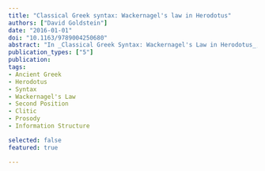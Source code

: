 ```yaml
---
title: "Classical Greek syntax: Wackernagel's law in Herodotus"
authors: ["David Goldstein"]
date: "2016-01-01"
doi: "10.1163/9789004250680"
abstract: "In _Classical Greek Syntax: Wackernagel's Law in Herodotus_, David Goldstein offers the first theoretically-informed study of second-position clitics in Ancient Greek and challenges the long-standing belief that Greek word order is ‟free” or beyond the reach of systematic analysis. On the basis of Herodotus’ Histories, he demonstrates that there are in fact systematic correspondences between clause structure and meaning. Crucial to this new model of the Greek clause is Wackernagel’s Law, the generalization that enclitics and postpositives occur in ‟second position,” as these classes of words provide a stable anchor for analyzing sentence structure. The results of this work not only restore word order as an interpretive dimension of Greek texts, but also provide a framework for the investigation of other areas of syntax in Greek, as well as archaic Indo-European more broadly."
publication_types: ["5"]
publication: 
tags:
- Ancient Greek
- Herodotus
- Syntax
- Wackernagel's Law
- Second Position
- Clitic
- Prosody
- Information Structure

selected: false
featured: true

---
```

